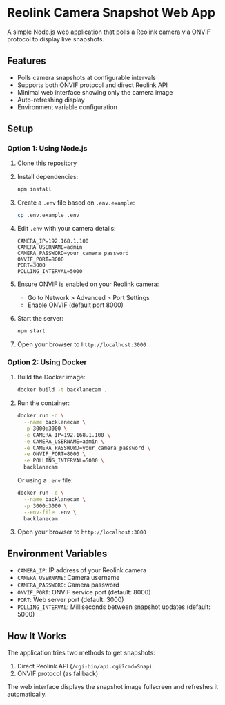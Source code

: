 # Reolink Camera Snapshot Web App

A simple Node.js web application that polls a Reolink camera via ONVIF protocol to display live snapshots.

## Features

- Polls camera snapshots at configurable intervals
- Supports both ONVIF protocol and direct Reolink API
- Minimal web interface showing only the camera image
- Auto-refreshing display
- Environment variable configuration

## Setup

### Option 1: Using Node.js

1. Clone this repository
2. Install dependencies:
   ```bash
   npm install
   ```

3. Create a `.env` file based on `.env.example`:
   ```bash
   cp .env.example .env
   ```

4. Edit `.env` with your camera details:
   ```env
   CAMERA_IP=192.168.1.100
   CAMERA_USERNAME=admin
   CAMERA_PASSWORD=your_camera_password
   ONVIF_PORT=8000
   PORT=3000
   POLLING_INTERVAL=5000
   ```

5. Ensure ONVIF is enabled on your Reolink camera:
   - Go to Network > Advanced > Port Settings
   - Enable ONVIF (default port 8000)

6. Start the server:
   ```bash
   npm start
   ```

7. Open your browser to `http://localhost:3000`

### Option 2: Using Docker

1. Build the Docker image:
   ```bash
   docker build -t backlanecam .
   ```

2. Run the container:
   ```bash
   docker run -d \
     --name backlanecam \
     -p 3000:3000 \
     -e CAMERA_IP=192.168.1.100 \
     -e CAMERA_USERNAME=admin \
     -e CAMERA_PASSWORD=your_camera_password \
     -e ONVIF_PORT=8000 \
     -e POLLING_INTERVAL=5000 \
     backlanecam
   ```

   Or using a `.env` file:
   ```bash
   docker run -d \
     --name backlanecam \
     -p 3000:3000 \
     --env-file .env \
     backlanecam
   ```

3. Open your browser to `http://localhost:3000`

## Environment Variables

- `CAMERA_IP`: IP address of your Reolink camera
- `CAMERA_USERNAME`: Camera username
- `CAMERA_PASSWORD`: Camera password
- `ONVIF_PORT`: ONVIF service port (default: 8000)
- `PORT`: Web server port (default: 3000)
- `POLLING_INTERVAL`: Milliseconds between snapshot updates (default: 5000)

## How It Works

The application tries two methods to get snapshots:
1. Direct Reolink API (`/cgi-bin/api.cgi?cmd=Snap`)
2. ONVIF protocol (as fallback)

The web interface displays the snapshot image fullscreen and refreshes it automatically.